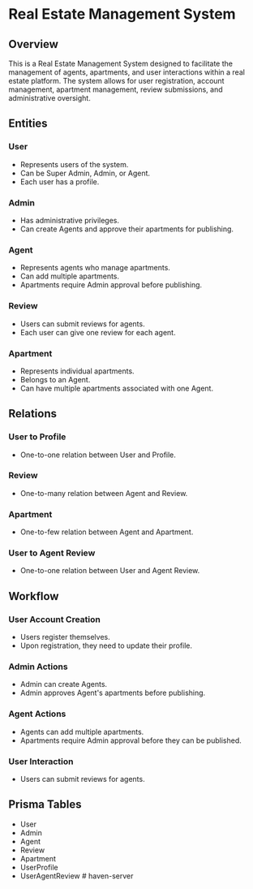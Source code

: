 # Real Estate Management System

## Overview

This is a Real Estate Management System designed to facilitate the management of agents, apartments, and user interactions within a real estate platform. The system allows for user registration, account management, apartment management, review submissions, and administrative oversight.

## Entities

### User
- Represents users of the system.
- Can be Super Admin, Admin, or Agent.
- Each user has a profile.

### Admin
- Has administrative privileges.
- Can create Agents and approve their apartments for publishing.

### Agent
- Represents agents who manage apartments.
- Can add multiple apartments.
- Apartments require Admin approval before publishing.

### Review
- Users can submit reviews for agents.
- Each user can give one review for each agent.

### Apartment
- Represents individual apartments.
- Belongs to an Agent.
- Can have multiple apartments associated with one Agent.

## Relations

### User to Profile
- One-to-one relation between User and Profile.

### Review
- One-to-many relation between Agent and Review.

### Apartment
- One-to-few relation between Agent and Apartment.

### User to Agent Review
- One-to-one relation between User and Agent Review.

## Workflow

### User Account Creation
- Users register themselves.
- Upon registration, they need to update their profile.

### Admin Actions
- Admin can create Agents.
- Admin approves Agent's apartments before publishing.

### Agent Actions
- Agents can add multiple apartments.
- Apartments require Admin approval before they can be published.

### User Interaction
- Users can submit reviews for agents.

## Prisma Tables

- User
- Admin
- Agent
- Review
- Apartment
- UserProfile
- UserAgentReview
#   h a v e n - s e r v e r  
 